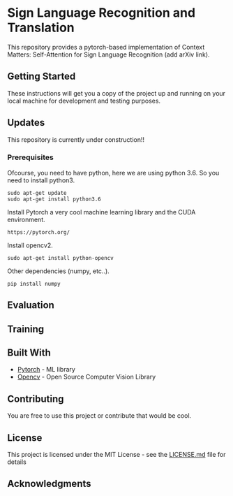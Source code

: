 # Sign Language Recognition and Translation 

This repository provides a pytorch-based implementation of Context Matters: Self-Attention for Sign Language Recognition (add arXiv link).

## Getting Started

These instructions will get you a copy of the project up and running on your local machine for development and testing purposes. 

## Updates

This repository is currently under construction!! 

### Prerequisites

Ofcourse, you need to have python, here we are using python 3.6. So you need to install python3.

```
sudo apt-get update
sudo apt-get install python3.6
```

Install Pytorch a very cool machine learning library and the CUDA environment. 

```
https://pytorch.org/
```

Install opencv2.
```
sudo apt-get install python-opencv
```

Other dependencies (numpy, etc..).
```
pip install numpy
```

## Evaluation

## Training

## Built With

* [Pytorch](https://pytorch.org/) - ML library
* [Opencv](https://opencv.org/) - Open Source Computer Vision Library

## Contributing

You are free to use this project or contribute that would be cool.

## License

This project is licensed under the MIT License - see the [LICENSE.md](LICENSE.md) file for details

## Acknowledgments





